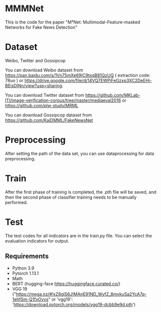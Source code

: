 # MMMNet

This is the code for the paper "M³Net: Multimodal-Feature-masked Networks for Fake News Detection"

# Dataset
Weibo, Twitter and Gossipcop

You can download Weibo dataset from https://pan.baidu.com/s/1Vn75mXe69jC9txqB81QzUQ ( extraction code: 78uo )
or https://drive.google.com/file/d/14VQ7EWPiFeGzxp3XC2DeEHi-BEisDINn/view?usp=sharing.

You can download Twitter dataset from https://github.com/MKLab-ITI/image-verification-corpus/tree/master/mediaeval2016
or https://github.com/plw-study/MRML

You can download Gossipcop dataset from https://github.com/KaiDMML/FakeNewsNet

# Preprocessing
After setting the path of the data set, you can use dataprocessing for data preprocessing.

# Train
After the first phase of training is completed, the .pth file will be saved, and then the second phase of classifier training needs to be manually performed.

# Test
The test codes for all indicators are in the train.py file. You can select the evaluation indicators for output.

## Requirements
- Python 3.9
- Pytorch 1.13.1
- Math
- BERT (hugging-face https://huggingface.curated.co/)
- VGG 19 ("https://mega.nz/#!xZ8glS6J!MAnE91ND_WyfZ_8mvkuSa2YcA7q-1ehfSm-Q1fxOvvs" or 'vgg19': 'https://download.pytorch.org/models/vgg19-dcbb9e9d.pth')
